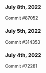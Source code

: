 ### July 8th, 2022

Commit #87052

### July 5th, 2022

Commit #314353


### July 4th, 2022

Commit #72281
